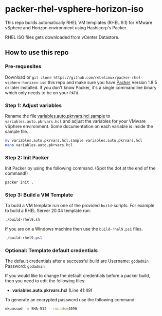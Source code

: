 # packer-rhel-vsphere-horizon-iso

This repo builds automatically RHEL VM templates (RHEL 9.1) for VMware vSphere and Horizon environment using Hashicorp's Packer.

RHEL ISO files gets downloaded from vCenter Datastore.

## How to use this repo

### Pre-requesites

Download or `git clone https://github.com/rebelinux/packer-rhel-vsphere-horizon-iso` this repo and make sure you have [Packer](https://www.packer.io/downloads) Version 1.8.5 or later installed. If you don't know Packer, it's a single commandline binary which only needs to be on your `PATH`.

### Step 1: Adjust variables

Rename the file [variables.auto.pkrvars.hcl.sample](variables.auto.pkrvars.hcl.sample) to `variables.auto.pkrvars.hcl` and adjust the variables for your VMware vSphere environment. Some documentation on each variable is inside the sample file.

```bash
mv variables.auto.pkrvars.hcl.sample variables.auto.pkrvars.hcl
nano variables.auto.pkrvars.hcl
```

### Step 2: Init Packer

Init Packer by using the following command. (Spot the dot at the end of the command!)

```bash
packer init .
```

### Step 3: Build a VM Template

To build a VM template run one of the provided `build`-scripts.
For example to build a RHEL Server 20.04 template run:

```bash
./build-rhel9.sh
```

If you are on a Windows machine then use the `build-rhel9.ps1` files.

```powershell
./build-rhel9.ps1
```

### Optional: Template default credentials

The default credentials after a successful build are
Username: `godadmin`
Password: `godadmin`  

If you would like to change the default credentials before a packer build, then you need to edit the following files:

- **variables.auto.pkrvars.hcl** (Line 41:49)

To generate an encrypted password use the following command:

```bash
mkpasswd -m SHA-512 --rounds=4096
```
